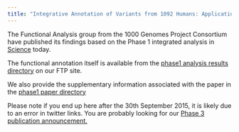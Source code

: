 ```yaml
---
title: "Integrative Annotation of Variants from 1092 Humans: Application to Cancer Genomics"
---
```

                    
The Functional Analysis group from the 1000 Genomes Project Consortium have published its findings based on the Phase 1 integrated analysis in [Science](http://www.sciencemag.org/content/342/6154/1235587.abstract?rss=1) today. 

The functional annotation itself is available from the [phase1 analysis results directory](ftp://ftp.1000genomes.ebi.ac.uk/vol1/ftp/phase1/analysis_results/functional_annotation/) on our FTP site.

We also provide the supplementary information associated with the paper in the [phase1 paper directory](ftp://ftp.1000genomes.ebi.ac.uk/vol1/ftp/phase1/analysis_results/paper/integrative_annotation/)

Please note if you end up here after the 30th September 2015, it is likely due to an error in twitter links. You are probably looking for our [Phase 3 publication announcement.](http://www.1000genomes.org/announcements/global-reference-human-genetic-variation-2015-09-30)
